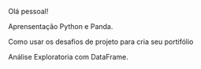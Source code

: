 Olá pessoal!

Aprensentação Python e Panda.

Como usar os desafios de projeto para cria seu portifólio

Análise Exploratoria com DataFrame.

